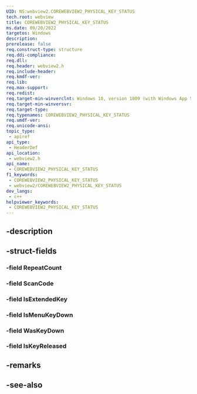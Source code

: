 ```yaml
---
UID: NS:webview2.COREWEBVIEW2_PHYSICAL_KEY_STATUS
tech.root: webview
title: COREWEBVIEW2_PHYSICAL_KEY_STATUS
ms.date: 09/20/2022
targetos: Windows
description: 
prerelease: false
req.construct-type: structure
req.ddi-compliance: 
req.dll: 
req.header: webview2.h
req.include-header: 
req.kmdf-ver: 
req.lib: 
req.max-support: 
req.redist: 
req.target-min-winverclnt: Windows 10, version 1809 (with Windows App SDK 1.1 or later)
req.target-min-winversvr: 
req.target-type: 
req.typenames: COREWEBVIEW2_PHYSICAL_KEY_STATUS
req.umdf-ver: 
req.unicode-ansi: 
topic_type:
 - apiref
api_type:
 - HeaderDef
api_location:
 - webview2.h
api_name:
 - COREWEBVIEW2_PHYSICAL_KEY_STATUS
f1_keywords:
 - COREWEBVIEW2_PHYSICAL_KEY_STATUS
 - webview2/COREWEBVIEW2_PHYSICAL_KEY_STATUS
dev_langs:
 - c++
helpviewer_keywords:
 - COREWEBVIEW2_PHYSICAL_KEY_STATUS
---
```


## -description

## -struct-fields

### -field RepeatCount

### -field ScanCode

### -field IsExtendedKey

### -field IsMenuKeyDown

### -field WasKeyDown

### -field IsKeyReleased

## -remarks

## -see-also

